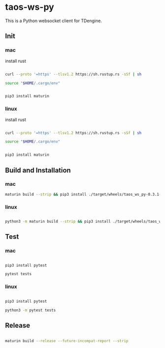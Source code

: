 # taos-ws-py

This is a Python websocket client for TDengine.

## Init

### mac

install rust

```bash

curl --proto '=https' --tlsv1.2 https://sh.rustup.rs -sSf | sh

source "$HOME/.cargo/env"

```

```bash

pip3 install maturin

```

### linux

install rust

```bash

curl --proto '=https' --tlsv1.2 https://sh.rustup.rs -sSf | sh

source "$HOME/.cargo/env"

```

```bash

pip3 install maturin

```

## Build and Installation

### mac

```bash
maturin build --strip && pip3 install ./target/wheels/taos_ws_py-0.3.1-cp37-abi3-macosx_10_7_x86_64.whl --force-reinstall
```

### linux

```bash

python3 -m maturin build --strip && pip3 install ./target/wheels/taos_ws_py-0.3.1-cp37-abi3-manylinux_2_31_x86_64.whl --force-reinstall

```

## Test

### mac

```bash

pip3 install pytest

pytest tests

```

### linux

```bash

pip3 install pytest

python3 -m pytest tests

```

## Release

```bash

maturin build --release --future-incompat-report --strip
    
```